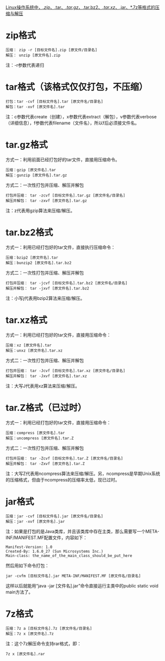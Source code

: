 [Linux操作系统中，*.zip、*.tar、*.tar.gz、*.tar.bz2、*.tar.xz、*.jar、*.7z等格式的压缩与解压](http://www.cnblogs.com/yejianfei/p/3351626.html)

 

# zip格式

```
压缩： zip -r [目标文件名].zip [原文件/目录名]
解压： unzip [原文件名].zip
```

注：-r参数代表递归

# tar格式（该格式仅仅打包，不压缩）

```
打包：tar -cvf [目标文件名].tar [原文件名/目录名]
解包：tar -xvf [原文件名].tar
```

注：c参数代表create（创建），x参数代表extract（解包），v参数代表verbose（详细信息），f参数代表filename（文件名），所以f后必须接文件名。

# tar.gz格式

方式一：利用前面已经打包好的tar文件，直接用压缩命令。

```
压缩：gzip [原文件名].tar
解压：gunzip [原文件名].tar.gz
```

方式二：一次性打包并压缩、解压并解包

```
打包并压缩： tar -zcvf [目标文件名].tar.gz [原文件名/目录名]
解压并解包： tar -zxvf [原文件名].tar.gz
```

注：z代表用gzip算法来压缩/解压。

# tar.bz2格式

方式一：利用已经打包好的tar文件，直接执行压缩命令：

```
压缩：bzip2 [原文件名].tar
解压：bunzip2 [原文件名].tar.bz2
```

方式二：一次性打包并压缩、解压并解包

```
打包并压缩： tar -jcvf [目标文件名].tar.bz2 [原文件名/目录名]
解压并解包： tar -jxvf [原文件名].tar.bz2
```

注：小写j代表用bzip2算法来压缩/解压。

# tar.xz格式

方式一：利用已经打包好的tar文件，直接用压缩命令：

```
压缩：xz [原文件名].tar
解压：unxz [原文件名].tar.xz
```

方式二：一次性打包并压缩、解压并解包

```
打包并压缩： tar -Jcvf [目标文件名].tar.xz [原文件名/目录名]
解压并解包： tar -Jxvf [原文件名].tar.xz
```

注：大写J代表用xz算法来压缩/解压。

 

 

 

# tar.Z格式（已过时）

方式一：利用已经打包好的tar文件，直接用压缩命令：

```
压缩：compress [原文件名].tar
解压：uncompress [原文件名].tar.Z
```

方式二：一次性打包并压缩、解压并解包

```
打包并压缩： tar -Zcvf [目标文件名].tar.Z [原文件名/目录名]
解压并解包： tar -Zxvf [原文件名].tar.Z
```

注：大写Z代表用ncompress算法来压缩/解压。另，ncompress是早期Unix系统的压缩格式，但由于ncompress的压缩率太低，现已过时。

# jar格式

```
压缩：jar -cvf [目标文件名].jar [原文件名/目录名]
解压：jar -xvf [原文件名].jar
```

注：如果是打包的是Java类库，并且该类库中存在主类，那么需要写一个META-INF/MANIFEST.MF配置文件，内容如下：

```
Manifest-Version: 1.0
Created-By: 1.6.0_27 (Sun Microsystems Inc.)
Main-class: the_name_of_the_main_class_should_be_put_here
```

然后用如下命令打包：

```
jar -cvfm [目标文件名].jar META-INF/MANIFEST.MF [原文件名/目录名]
```

这样以后就能用“java -jar [文件名].jar”命令直接运行主类中的public static void main方法了。

# 7z格式

```
压缩：7z a [目标文件名].7z [原文件名/目录名]
解压：7z x [原文件名].7z
```

注：这个7z解压命令支持rar格式，即：

```
7z x [原文件名].rar
```

 